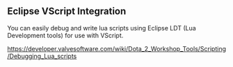 ## Eclipse VScript Integration

You can easily debug and write lua scripts using Eclipse LDT (Lua Development tools) for use with VScript.

https://developer.valvesoftware.com/wiki/Dota_2_Workshop_Tools/Scripting/Debugging_Lua_scripts
